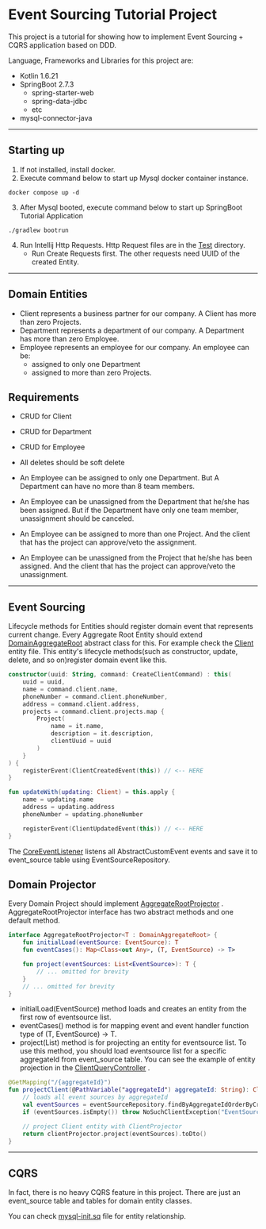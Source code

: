 # Event Sourcing Tutorial Project

This project is a tutorial for showing how to implement Event Sourcing + CQRS application based on
DDD.

Language, Frameworks and Libraries for this project are:

* Kotlin 1.6.21
* SpringBoot 2.7.3
    * spring-starter-web
    * spring-data-jdbc
    * etc
* mysql-connector-java

---

## Starting up

1. If not installed, install docker.
2. Execute command below to start up Mysql docker container instance.

```shell
docker compose up -d
```

3. After Mysql booted, execute command below to start up SpringBoot Tutorial Application

```shell
./gradlew bootrun
```

4. Run Intellij Http Requests. Http Request files are in the [Test](src/test/http) directory.
    * Run Create Requests first. The other requests need UUID of the created Entity.

---

## Domain Entities

* Client represents a business partner for our company. A Client has more than zero Projects.
* Department represents a department of our company. A Department has more than zero Employee.
* Employee represents an employee for our company. An employee can be:
    * assigned to only one Department
    * assigned to more than zero Projects.

## Requirements

* CRUD for Client
* CRUD for Department
* CRUD for Employee
* All deletes should be soft delete

* An Employee can be assigned to only one Department. But A Department can have no more than 8 team
  members.
* An Employee can be unassigned from the Department that he/she has been assigned. But if the
  Department have only one team member, unassignment should be canceled.

* An Employee can be assigned to more than one Project. And the client that has the project can
  approve/veto the assignment.
* An Employee can be unassigned from the Project that he/she has been assigned. And the client that
  has the project can approve/veto the unassignment.

---

## Event Sourcing

Lifecycle methods for Entities should register domain event that represents current change. Every
Aggregate Root Entity should
extend [DomainAggregateRoot](src/main/kotlin/com/bory/eventsourcingtutorial/core/domain/DomainAggregateRoot.kt)
abstract class for this. For example check
the [Client](src/main/kotlin/com/bory/eventsourcingtutorial/client/domain/Client.kt)
entity file. This entity's lifecycle methods(such as constructor, update, delete, and so on)register
domain event like this.

```kotlin
constructor(uuid: String, command: CreateClientCommand) : this(
    uuid = uuid,
    name = command.client.name,
    phoneNumber = command.client.phoneNumber,
    address = command.client.address,
    projects = command.client.projects.map {
        Project(
            name = it.name,
            description = it.description,
            clientUuid = uuid
        )
    }
) {
    registerEvent(ClientCreatedEvent(this)) // <-- HERE
}

fun updateWith(updating: Client) = this.apply {
    name = updating.name
    address = updating.address
    phoneNumber = updating.phoneNumber

    registerEvent(ClientUpdatedEvent(this)) // <-- HERE
}
```

The [CoreEventListener](src/main/kotlin/com/bory/eventsourcingtutorial/core/infrastructure/eventlistener/CoreEventListener.kt)
listens all AbstractCustomEvent events and save it to event_source table using
EventSourceRepository.

## Domain Projector

Every Domain Project should
implement [AggregateRootProjector](src/main/kotlin/com/bory/eventsourcingtutorial/core/domain/AggregateRootProjector.kt)
. AggregateRootProjector interface has two abstract methods and one default method.

```kotlin
interface AggregateRootProjector<T : DomainAggregateRoot> {
    fun initialLoad(eventSource: EventSource): T
    fun eventCases(): Map<Class<out Any>, (T, EventSource) -> T>

    fun project(eventSources: List<EventSource>): T {
        // ... omitted for brevity
    }
    // ... omitted for brevity
}
```

* initialLoad(EventSource) method loads and creates an entity from the first row of eventsource
  list.
* eventCases() method is for mapping event and event handler function type of (T, EventSource) -> T.
* project(List<EventSource>) method is for projecting an entity for eventsource list. To use this
  method, you should load eventsource list for a specific aggregateId from event_source table. You
  can see the example of entity projection in
  the [ClientQueryController](src/main/kotlin/com/bory/eventsourcingtutorial/client/infrastructure/web/query/ClientQueryController.kt)
  .

```kotlin
@GetMapping("/{aggregateId}")
fun projectClient(@PathVariable("aggregateId") aggregateId: String): ClientDto {
    // loads all event sources by aggregateId 
    val eventSources = eventSourceRepository.findByAggregateIdOrderByCreatedAt(aggregateId)
    if (eventSources.isEmpty()) throw NoSuchClientException("EventSource for AggregateId[$aggregateId] not found")

    // project Client entity with ClientProjector
    return clientProjector.project(eventSources).toDto()
}
```

---

## CQRS

In fact, there is no heavy CQRS feature in this project. There are just an event_source table and
tables for domain entity classes.

You can check [mysql-init.sq](docker/initdb.d/mysql-init.sql) file for entity relationship.
